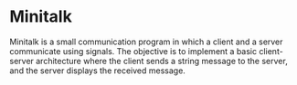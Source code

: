 # Minitalk

Minitalk is a small communication program in which a client and a server communicate using signals. The objective is to implement a basic client-server architecture where the client sends a string message to the server, and the server displays the received message.
